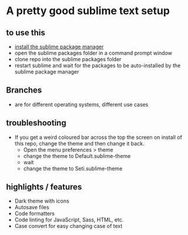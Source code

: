 # A pretty good sublime text setup

## to use this
* [install the sublime package manager](https://packagecontrol.io/installation)
* open the sublime packages folder in a command prompt window
* clone repo into the sublime packages folder
* restart sublime and wait for the packages to be auto-installed by the sublime package manager

## Branches
* are for different operating systems, different use cases

## troubleshooting
 * If you get a weird coloured bar across the top the screen on install of this repo, change the theme and then change it back.
    *  Open the menu preferences > theme
    *  change the theme to Default.sublime-theme
    *  wait
    *  change the theme to Seti.sublime-theme

## highlights / features
  * Dark theme with icons
  * Autosave files
  * Code formatters
  * Code linting for JavaScript, Sass, HTML, etc.
  * Case convert for easy changing case of text
